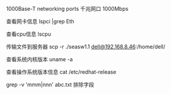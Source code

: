 1000Base-T networking ports 千兆网口 1000Mbps

查看网卡信息 lspci |grep Eth

查看cpu信息 lscpu

传输文件到服务器 scp -r ./seasw1.1 dell@192.168.8.46:/home/dell/

查看系统内核版本 uname -a

查看操作系统版本信息 cat /etc/redhat-release

grep -v 'mmm\|nnn' abc.txt  排除字段

